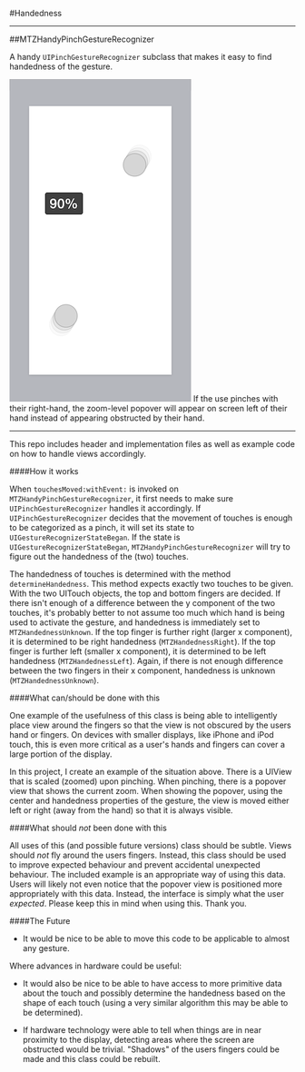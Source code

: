 #Handedness

---

##MTZHandyPinchGestureRecognizer

A handy `UIPinchGestureRecognizer` subclass that makes it easy to find handedness of the gesture.

![Screenshot of handedness in use](Screenshot.png "Screenshot of handedness in use")
If the use pinches with their right-hand, the zoom-level popover will appear on screen left of their hand instead of appearing obstructed by their hand.

---

This repo includes header and implementation files as well as example code on how to handle views accordingly.

####How it works

When `touchesMoved:withEvent:` is invoked on `MTZHandyPinchGestureRecognizer`, it first needs to make sure `UIPinchGestureRecognizer` handles it accordingly. If `UIPinchGestureRecognizer` decides that the movement of touches is enough to be categorized as a pinch, it will set its state to `UIGestureRecognizerStateBegan`.
If the state is `UIGestureRecognizerStateBegan`, `MTZHandyPinchGestureRecognizer` will try to figure out the handedness of the (two) touches.

The handedness of touches is determined with the method `determineHandedness`. This method expects exactly two touches to be given. With the two UITouch objects, the top and bottom fingers are decided. If there isn't enough of a difference between the y component of the two touches, it's probably better to not assume too much which hand is being used to activate the gesture, and handedness is immediately set to `MTZHandednessUnknown`. If the top finger is further right (larger x component), it is determined to be right handedness (`MTZHandednessRight`). If the top finger is further left (smaller x component), it is determined to be left handedness (`MTZHandednessLeft`). Again, if there is not enough difference between the two fingers in their x component, handedness is unknown (`MTZHandednessUnknown`).

####What can/should be done with this

One example of the usefulness of this class is being able to intelligently place view around the fingers so that the view is not obscured by the users hand or fingers. On devices with smaller displays, like iPhone and iPod touch, this is even more critical as a user's hands and fingers can cover a large portion of the display.

In this project, I create an example of the situation above. There is a UIView that is scaled (zoomed) upon pinching. When pinching, there is a popover view that shows the current zoom. When showing the popover, using the center and handedness properties of the gesture, the view is moved either left or right (away from the hand) so that it is always visible.


####What should *not* been done with this

All uses of this (and possible future versions) class should be subtle. Views should *not* fly around the users fingers. Instead, this class should be used to improve expected behaviour and prevent accidental unexpected behaviour. The included example is an appropriate way of using this data. Users will likely not even notice that the popover view is positioned more appropriately with this data. Instead, the interface is simply what the user *expected*. Please keep this in mind when using this. Thank you.


####The Future

* It would be nice to be able to move this code to be applicable to almost any gesture.

Where advances in hardware could be useful:

* It would also be nice to be able to have access to more primitive data about the touch and possibly determine the handedness based on the shape of each touch (using a very similar algorithm this may be able to be determined).

* If hardware technology were able to tell when things are in near proximity to the display, detecting areas where the screen are obstructed would be trivial. "Shadows" of the users fingers could be made and this class could be rebuilt.

